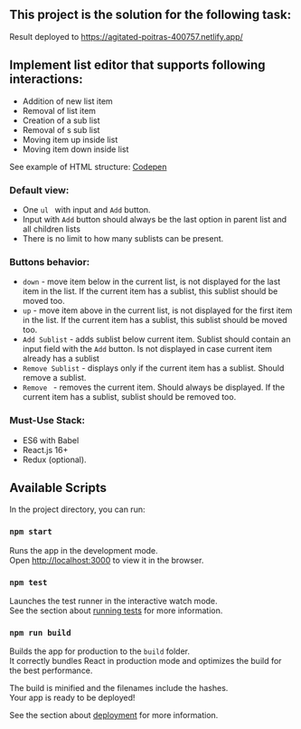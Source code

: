 ## This project is the solution for the following task:
Result deployed to https://agitated-poitras-400757.netlify.app/

## Implement list editor that supports following interactions:
- Addition of new list item
- Removal of list item
- Creation of a sub list
- Removal of s sub list
- Moving item up inside list
- Moving item down inside list

See example of HTML structure: [Codepen](https://codepen.io/SirNicholas/pen/qGJxyG)

### Default view:
- One `ul ` with input and `Add` button.
- Input with `Add` button should always be the last option in parent list and all children lists
- There is no limit to how many sublists can be present.

### Buttons behavior:
- `down` - move item below in the current list, is not displayed for the last item in the list. If the current item has a sublist, this sublist should be moved too.
- `up` - move item above in the current list, is not displayed for the first item in the list. If the current item has a sublist, this sublist should be moved too.
-  `Add Sublist` - adds sublist below current item. Sublist should contain an input field with the `Add` button. Is not displayed in case current item already has a sublist
- `Remove Sublist` - displays only if the current item has a sublist. Should remove a sublist.
- `Remove ` - removes the current item. Should always be displayed. If the current item has a sublist, sublist should be removed too.

### Must-Use Stack:
- ES6 with Babel
- React.js 16+
- Redux (optional).

## Available Scripts

In the project directory, you can run:

### `npm start`

Runs the app in the development mode.<br />
Open [http://localhost:3000](http://localhost:3000) to view it in the browser.

### `npm test`

Launches the test runner in the interactive watch mode.<br />
See the section about [running tests](https://facebook.github.io/create-react-app/docs/running-tests) for more information.

### `npm run build`

Builds the app for production to the `build` folder.<br />
It correctly bundles React in production mode and optimizes the build for the best performance.

The build is minified and the filenames include the hashes.<br />
Your app is ready to be deployed!

See the section about [deployment](https://facebook.github.io/create-react-app/docs/deployment) for more information.
